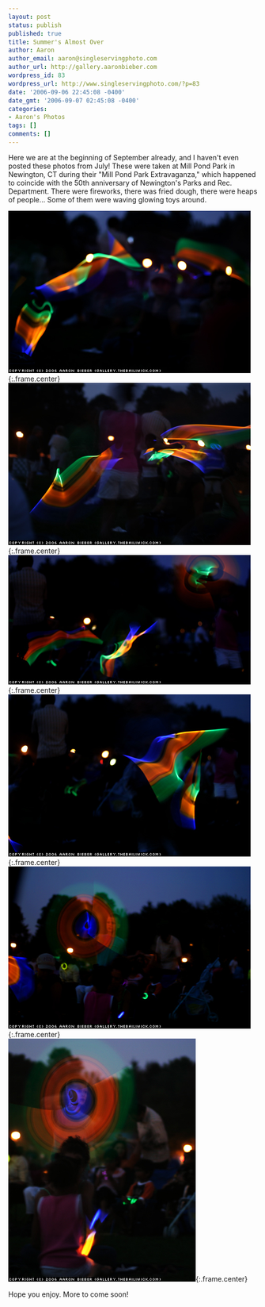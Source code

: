 ```yaml
---
layout: post
status: publish
published: true
title: Summer's Almost Over
author: Aaron
author_email: aaron@singleservingphoto.com
author_url: http://gallery.aaronbieber.com
wordpress_id: 83
wordpress_url: http://www.singleservingphoto.com/?p=83
date: '2006-09-06 22:45:08 -0400'
date_gmt: '2006-09-07 02:45:08 -0400'
categories:
- Aaron's Photos
tags: []
comments: []
---
```

Here we are at the beginning of September already, and I haven't even
posted these photos from July! These were taken at Mill Pond Park in
Newington, CT during their "Mill Pond Park Extravaganza," which happened
to coincide with the 50th anniversary of Newington's Parks and Rec.
Department. There were fireworks, there was fried dough, there were
heaps of people... Some of them were waving glowing toys around.

![](/ssp/15jul06-01.jpg){:.frame.center}\
 ![](/ssp/15jul06-02.jpg){:.frame.center}\
 ![](/ssp/15jul06-03.jpg){:.frame.center}\
 ![](/ssp/15jul06-04.jpg){:.frame.center}\
 ![](/ssp/15jul06-06.jpg){:.frame.center}\
 ![](/ssp/15jul06-05.jpg){:.frame.center}

Hope you enjoy. More to come soon!
